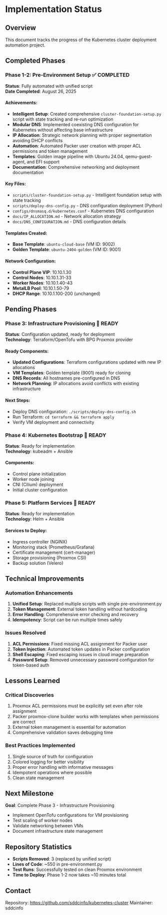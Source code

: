 # Implementation Status

## Overview
This document tracks the progress of the Kubernetes cluster deployment automation project.

## Completed Phases

### Phase 1-2: Pre-Environment Setup ✅ COMPLETED
**Status**: Fully automated with unified script  
**Date Completed**: August 26, 2025

#### Achievements:
- **Intelligent Setup**: Created comprehensive `cluster-foundation-setup.py` script with state tracking and re-run optimization
- **Modular DNS**: Implemented coexisting DNS configuration for Kubernetes without affecting base infrastructure  
- **IP Allocation**: Strategic network planning with proper segmentation avoiding DHCP conflicts
- **Automation**: Automated Packer user creation with proper ACL permissions and token management
- **Templates**: Golden image pipeline with Ubuntu 24.04, qemu-guest-agent, and EFI support
- **Documentation**: Comprehensive networking and deployment documentation

#### Key Files:
- `scripts/cluster-foundation-setup.py` - Intelligent foundation setup with state tracking
- `scripts/deploy-dns-config.py` - DNS configuration deployment (Python)
- `configs/dnsmasq.d/kubernetes.conf` - Kubernetes DNS configuration 
- `docs/IP_ALLOCATION.md` - Network allocation strategy
- `docs/DNS_CONFIGURATION.md` - DNS configuration details

#### Templates Created:
- **Base Template**: `ubuntu-cloud-base` (VM ID: 9002)
- **Golden Template**: `ubuntu-2404-golden` (VM ID: 9001)

#### Network Configuration:
- **Control Plane VIP**: 10.10.1.30
- **Control Nodes**: 10.10.1.31-33
- **Worker Nodes**: 10.10.1.40-43  
- **MetalLB Pool**: 10.10.1.50-79
- **DHCP Range**: 10.10.1.100-200 (unchanged)

## Pending Phases

### Phase 3: Infrastructure Provisioning 🔄 READY
**Status**: Configuration updated, ready for deployment  
**Technology**: Terraform/OpenTofu with BPG Proxmox provider

#### Ready Components:
- **Updated Configurations**: Terraform configurations updated with new IP allocations
- **VM Templates**: Golden template (9001) ready for cloning
- **DNS Records**: All hostnames pre-configured in DNS
- **Network Planning**: IP allocations avoid conflicts with existing infrastructure

#### Next Steps:
- Deploy DNS configuration: `./scripts/deploy-dns-config.sh`
- Run Terraform: `cd terraform && terraform apply`
- Verify VM deployment and connectivity

### Phase 4: Kubernetes Bootstrap 🔄 READY
**Status**: Ready for implementation  
**Technology**: kubeadm + Ansible

#### Components:
- Control plane initialization
- Worker node joining
- CNI (Cilium) deployment
- Initial cluster configuration

### Phase 5: Platform Services 🔄 READY
**Status**: Ready for implementation  
**Technology**: Helm + Ansible

#### Services to Deploy:
- Ingress controller (NGINX)
- Monitoring stack (Prometheus/Grafana)
- Certificate management (cert-manager)
- Storage provisioning (Proxmox CSI)
- Backup solution (Velero)

## Technical Improvements

### Automation Enhancements
1. **Unified Setup**: Replaced multiple scripts with single pre-environment.py
2. **Token Management**: External token handling without hardcoding
3. **Error Handling**: Comprehensive error checking and recovery
4. **Idempotency**: Script can be run multiple times safely

### Issues Resolved
1. **ACL Permissions**: Fixed missing ACL assignment for Packer user
2. **Token Injection**: Automated token updates in Packer configuration
3. **Shell Escaping**: Fixed escaping issues in cloud image preparation
4. **Password Setup**: Removed unnecessary password configuration for token-based auth

## Lessons Learned

### Critical Discoveries
1. Proxmox ACL permissions must be explicitly set even after role assignment
2. Packer proxmox-clone builder works with templates when permissions are correct
3. External token management is essential for automation
4. Comprehensive validation saves debugging time

### Best Practices Implemented
1. Single source of truth for configuration
2. Colored logging for better visibility
3. Proper error handling with informative messages
4. Idempotent operations where possible
5. Clean state management

## Next Milestone

**Goal**: Complete Phase 3 - Infrastructure Provisioning
- Implement OpenTofu configurations for VM provisioning
- Test scaling of worker nodes
- Validate networking between VMs
- Document infrastructure state management

## Repository Statistics

- **Scripts Removed**: 3 (replaced by unified script)
- **Lines of Code**: ~550 in pre-environment.py
- **Test Runs**: Successfully tested on clean Proxmox environment
- **Time to Deploy**: Phase 1-2 now takes ~10 minutes total

## Contact

Repository: https://github.com/sddcinfo/kubernetes-cluster
Maintainer: sddcinfo